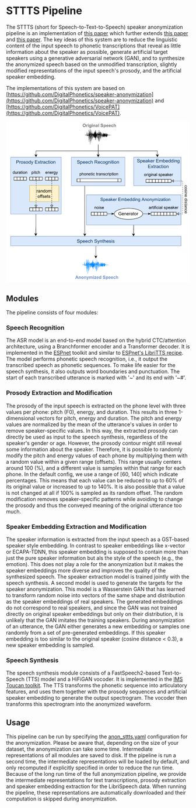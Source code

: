 # STTTS Pipeline

The STTTS (short for Speech-to-Text-to-Speech) speaker anonymization pipeline is an implementation of [this paper](https://www.isca-archive.org/interspeech_2022/meyer22b_interspeech.pdf) 
which further extends [this paper](https://www.isca-archive.org/interspeech_2022/meyer22b_interspeech.pdf) and [this paper](https://ieeexplore.ieee.org/abstract/document/10022601).
The key ideas of this system are to reduce the linguistic content of the input speech to phonetic transcriptions that
reveal as little information about the speaker as possible, generate artificial target speakers using a generative adversarial network (GAN), 
and to synthesize the anonymized speech based on the unmodified transcription, slightly modified representations of the input speech's prosody, and the artificial speaker embedding.

The implementations of this system are based on [https://github.com/DigitalPhonetics/speaker-anonymization](https://github.com/DigitalPhonetics/speaker-anonymization) and [https://github.com/DigitalPhonetics/VoicePAT](https://github.com/DigitalPhonetics/VoicePAT).

![](./sttts_pipeline.png)

## Modules
The pipeline consists of four modules:

### Speech Recognition
The ASR model is an end-to-end model based on the hybrid CTC/attention architecture, using a Branchformer encoder and a Transformer decoder.
It is implemented in the [ESPnet](https://github.com/espnet/espnet) toolkit and similar to [ESPnet's LibriTTS recipe](https://github.com/espnet/espnet/tree/master/egs2/libritts/asr1).
The model performs phonetic speech recognition, i.e., it output the transcribed speech as phonetic sequences. 
To make life easier for the speech synthesis, it also outputs word boundaries and punctuation.
The start of each transcribed utterance is marked with '\~' and its end with '\~#'.


### Prosody Extraction and Modification
The prosody of the input speech is extracted on the phone level with three values per phone: pitch (F0), energy, and duration.
This results in three 1-dimensional vectors for pitch, energy and duration.
The pitch and energy values are normalized by the mean of the utterance's values in order to remove speaker-specific values.
In this way, the extracted prosody can directly be used as input to the speech synthesis, regardless of the speaker's gender or age.
However, the prosody contour might still reveal some information about the speaker.
Therefore, it is possible to randomly modify the pitch and energy values of each phone by multiplying them with a random value within a given range (offsets).
This range usually centers around 100 (%), and a different value is samples within that range for each phone.
In the default config, we use a range of [60, 140] which indicate percentages. 
This means that each value can be reduced to up to 60% of its original value or increased to up to 140%.
It is also possible that a value is not changed at all if 100% is sampled as its random offset.
The random modification removes speaker-specific patterns while avoiding to change the prosody and thus the conveyed meaning of the original utterance too much.

### Speaker Embedding Extraction and Modification
The speaker information is extracted from the input speech as a GST-based speaker style embedding.
In contrast to speaker embeddings like x-vector or ECAPA-TDNN, this speaker embedding is supposed to contain more than just the pure speaker information but als the style of the speech (e.g., the emotion).
This does not play a role for the anonymization but it makes the speaker embeddings more diverse and improves the quality of the synthesized speech.
The speaker extraction model is trained jointly with the speech synthesis.
A second model is used to generate the targets for the speaker anonymization.
This model is a Wasserstein GAN that has learned to transform random noise into vectors of the same shape and distribution as the speaker embeddings of real speakers.
The generated embeddings do not correspond to real speakers, and since the GAN was not trained directly on original speaker embeddings but only on their distribution, it is unlikely that the GAN imitates the training speakers.
During anonymization of an utterance, the GAN either generates a new embedding or samples one randomly from a set of pre-generated embeddings.
If this speaker embedding is too similar to the original speaker (cosine distance < 0.3), a new speaker embedding is sampled.

### Speech Synthesis
The speech synthesis module consists of a FastSpeech2-based Text-to-Speech (TTS) model and a HiFiGAN vocoder.
It is implemented in the [IMS Toucan toolkit](https://github.com/DigitalPhonetics/IMS-Toucan).
The TTS transforms the phonetic sequence into articulatory features, and uses them together with the prosody sequences and artificial speaker embedding to generate the output spectrogram.
The vocoder then transforms this spectrogram into the anonymized waveform.

## Usage
This pipeline can be run by specifying the [anon_sttts.yaml](../../../configs/anon_sttts.yaml) configuration for the anonymization.
Please be aware that, depending on the size of your dataset, the anonymization can take some time.
Intermediate representations of all modules are saved to disk.
If the pipeline is run a second time, the intermediate representations will be loaded by default, and only recomputed if explicitly specified in order to reduce the run time.
Because of the long run time of the full anonymization pipeline, we provide the intermediate representations for text transcriptions, prosody extraction and speaker embedding extraction for the LibriSpeech data. 
When running the pipeline, these representations are automatically downloaded and their computation is skipped during anonymization.